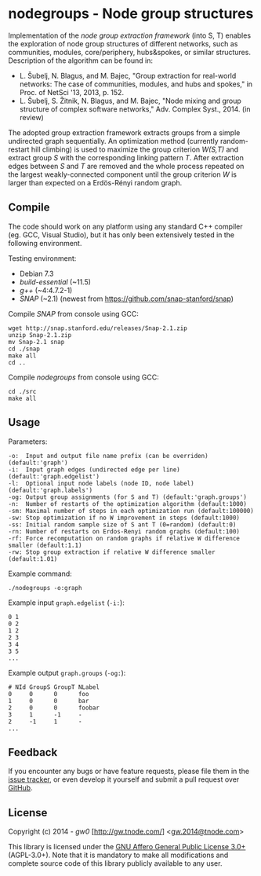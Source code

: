 nodegroups - Node group structures
==================================

Implementation of the *node group extraction framework* (into S, T) enables the exploration of node group structures of different networks, such as communities, modules, core/periphery, hubs&spokes, or similar structures. Description of the algorithm can be found in:

- L. Šubelj, N. Blagus, and M. Bajec, "Group extraction for real-world networks: The case of communities, modules, and hubs and spokes," in Proc. of NetSci '13, 2013, p. 152.
- L. Šubelj, S. Žitnik, N. Blagus, and M. Bajec, "Node mixing and group structure of complex software networks," Adv. Complex Syst., 2014. (in review)

The adopted group extraction framework extracts groups from a simple undirected graph sequentially. An optimization method (currently random-restart hill climbing) is used to maximize the group criterion *W(S,T)* and extract group *S* with the corresponding linking pattern *T*. After extraction edges between *S* and *T* are removed and the whole process repeated on the largest weakly-connected component until the group criterion *W* is larger than expected on a Erdös-Rényi random graph.


Compile
-------

The code should work on any platform using any standard C++ compiler (eg. GCC, Visual Studio), but it has only been extensively tested in the following environment.

Testing environment:

- Debian 7.3
- *build-essential* (~11.5)
- *g++* (~4:4.7.2-1)
- *SNAP* (~2.1) (newest from <https://github.com/snap-stanford/snap>)

Compile *SNAP* from console using GCC:

    wget http://snap.stanford.edu/releases/Snap-2.1.zip
    unzip Snap-2.1.zip
    mv Snap-2.1 snap
    cd ./snap
    make all
    cd ..

Compile *nodegroups* from console using GCC:

    cd ./src
    make all


Usage
-----

Parameters:

    -o:  Input and output file name prefix (can be overriden) (default:'graph')
    -i:  Input graph edges (undirected edge per line) (default:'graph.edgelist')
    -l:  Optional input node labels (node ID, node label) (default:'graph.labels')
    -og: Output group assignments (for S and T) (default:'graph.groups')
    -n:  Number of restarts of the optimization algorithm (default:1000)
    -sm: Maximal number of steps in each optimization run (default:100000)
    -sw: Stop optimization if no W improvement in steps (default:1000)
    -ss: Initial random sample size of S ant T (0=random) (default:0)
    -rn: Number of restarts on Erdos-Renyi random graphs (default:100)
    -rf: Force recomputation on random graphs if relative W difference smaller (default:1.1)
    -rw: Stop group extraction if relative W difference smaller (default:1.01)

Example command:

    ./nodegroups -o:graph

Example input `graph.edgelist` (`-i:`):

    0 1
    0 2
    1 2
    2 3
    3 4
    3 5
    ...

Example output `graph.groups` (`-og:`):

    # NId GroupS GroupT NLabel
    0     0      0      foo
    1     0      0      bar
    2     0      0      foobar
    3     1      -1     -
    2     -1     1      -
    ...


Feedback
--------

If you encounter any bugs or have feature requests, please file them in the [issue tracker](https://github.com/gw0/nodegroups/issues), or even develop it yourself and submit a pull request over [GitHub](https://github.com/gw0/nodegroups).


License
-------

Copyright (c) 2014 - *gw0* [<http://gw.tnode.com/>] &lt;<gw.2014@tnode.com>&gt;

This library is licensed under the [GNU Affero General Public License 3.0+](LICENSE_AGPL-3.0.txt) (AGPL-3.0+). Note that it is mandatory to make all modifications and complete source code of this library publicly available to any user.
